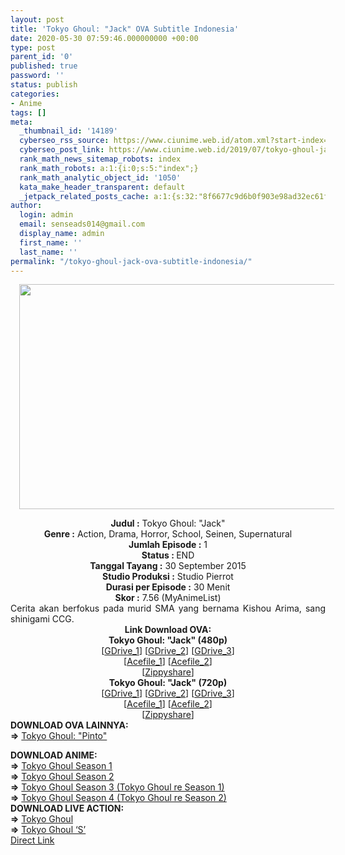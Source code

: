 ```yaml
---
layout: post
title: 'Tokyo Ghoul: "Jack" OVA Subtitle Indonesia'
date: 2020-05-30 07:59:46.000000000 +00:00
type: post
parent_id: '0'
published: true
password: ''
status: publish
categories:
- Anime
tags: []
meta:
  _thumbnail_id: '14189'
  cyberseo_rss_source: https://www.ciunime.web.id/atom.xml?start-index=451&max-results=150
  cyberseo_post_link: https://www.ciunime.web.id/2019/07/tokyo-ghoul-jack-ova-subtitle-indonesia.html
  rank_math_news_sitemap_robots: index
  rank_math_robots: a:1:{i:0;s:5:"index";}
  rank_math_analytic_object_id: '1050'
  kata_make_header_transparent: default
  _jetpack_related_posts_cache: a:1:{s:32:"8f6677c9d6b0f903e98ad32ec61f8deb";a:2:{s:7:"expires";i:1655048235;s:7:"payload";a:0:{}}}
author:
  login: admin
  email: senseads014@gmail.com
  display_name: admin
  first_name: ''
  last_name: ''
permalink: "/tokyo-ghoul-jack-ova-subtitle-indonesia/"
---
```

<div class="separator" style="clear: both; text-align: center;"><a href="https://1.bp.blogspot.com/-PPncMLP1plc/XTWGi5PME5I/AAAAAAAAcXM/YYJeNDjaTvsyd5JsIvBlxuugvyB4vIVCACLcBGAs/s1600/Tokyo%2BGhoul%2B-%2BJack.jpg" imageanchor="1" style="margin-left: 1em; margin-right: 1em;"><img border="0" data-original-height="720" data-original-width="1280" height="360" src="{{ site.baseurl }}/assets/2020/05/Tokyo%2BGhoul%2B-%2BJack.jpg" width="640" /></a></div>
<p>
<div style="text-align: center;"><b>Judul</b><b><b> </b>:</b> Tokyo Ghoul: "Jack"</div>
<div style="text-align: center;"><b><b>Genre :</b></b> Action, Drama, Horror, School, Seinen, Supernatural</div>
<div style="text-align: center;"><b>Jumlah Episode :</b> 1<br /><b>Status :&nbsp;</b>END<br /><b>Tanggal Tayang :</b> 30 September 2015<br /><b>Studio Produksi :</b> Studio Pierrot<br /><b>Durasi per Episode :</b> 30 Menit</div>
<div style="text-align: center;"><b>Skor :</b> 7.56 (MyAnimeList)</div>
<div style="text-align: center;"></div>
<div style="text-align: justify;"><span class="isi">Cerita akan berfokus pada murid SMA yang bernama Kishou Arima, sang shinigami CCG.</span></div>
<div style="text-align: justify;"></div>
<div style="text-align: justify;"></div>
<div style="text-align: center;"><b>Link Download OVA:</b></div>
<div style="text-align: center;"><b>Tokyo Ghoul: "Jack" (480p)</b></div>
<div style="text-align: center;">[<a href="https://drive.google.com/uc?id=1vQCIWjfYP4MsXNxli8jziBVB9SNABXIj" target="_blank" rel="noopener">GDrive_1</a>] [<a href="https://drive.google.com/uc?id=1tIa02MNYGoprIxymdvCINYCbMZ4MtR11" target="_blank" rel="noopener">GDrive_2</a>] [<a href="https://drive.google.com/uc?id=1tmKJJpZMSkIrFu44Swe7LHHJr8XHLRYU" target="_blank" rel="noopener">GDrive_3</a>]<br />[<a href="https://acefile.co/f/13912277/wibudesu-com-tg_ova_jack_480p-zip" target="_blank" rel="noopener">Acefile_1</a>] [<a href="https://acefile.co/f/9342230/kusonime-tg-jack-480p-rar" target="_blank" rel="noopener">Acefile_2</a>]<br />[<a href="https://www104.zippyshare.com/v/xAjSSuJC/file.html" target="_blank" rel="noopener">Zippyshare</a>]</div>
<div style="text-align: center;"><b>Tokyo Ghoul: "Jack" (720p)</b><br />[<a href="https://drive.google.com/uc?id=1nPiFtHILtBcOAOhz5HWV_PItIww3regC" target="_blank" rel="noopener">GDrive_1</a>] [<a href="https://drive.google.com/uc?id=1GVW3cNcsRmHfReOuG6X_oZzdBl5zaQnz" target="_blank" rel="noopener">GDrive_2</a>] [<a href="https://drive.google.com/uc?id=1aCm9kcNifsBYAXzkZ3y9Mm_OYrQbJbKQ" target="_blank" rel="noopener">GDrive_3</a>]<br />[<a href="https://acefile.co/f/13912275/wibudesu-com-tg_ova_jack_720p-zip" target="_blank" rel="noopener">Acefile_1</a>] [<a href="https://acefile.co/f/9342374/kusonime-tg-jack-720p-rar" target="_blank" rel="noopener">Acefile_2</a>]<br />[<a href="https://www104.zippyshare.com/v/wkmhVoNl/file.html" target="_blank" rel="noopener">Zippyshare</a>]
<div style="text-align: left;"></div>
<div style="text-align: justify;">
<div style="text-align: justify;"><b>DOWNLOAD OVA&nbsp;</b><b>LAINNYA</b><b>:</b></div>
<div style="text-align: justify;"></div>
<div style="text-align: justify;"><b>=&gt;</b>&nbsp;<a href="https://www.ciunime.web.id/2019/07/tokyo-ghoul-pinto-ova-subtitle-indonesia.html" target="_blank" rel="noopener">Tokyo Ghoul: "Pinto"</a></p>
<div style="text-align: justify;"><b>DOWNLOAD ANIME:</b></div>
<div style="text-align: justify;"><b>=&gt;</b>&nbsp;<a href="https://www.ciunime.web.id/2018/09/tokyo-ghoul-season-1-episode-01-12-end.html" target="_blank" rel="noopener">Tokyo Ghoul Season 1</a></div>
<div style="text-align: justify;"><b>=&gt;</b>&nbsp;<a href="https://www.ciunime.web.id/2018/09/tokyo-ghoul-season-2-episode-01-12-end.html" target="_blank" rel="noopener">Tokyo Ghoul Season 2</a></div>
<div style="text-align: justify;"><b>=&gt;</b>&nbsp;<a href="https://www.ciunime.web.id/2018/09/tokyo-ghoulre-season-1-episode-01-12.html" target="_blank" rel="noopener">Tokyo Ghoul Season 3 (Tokyo Ghoul re Season 1)</a>
<div style="text-align: justify;"><b>=&gt;</b>&nbsp;<a href="https://www.ciunime.web.id/2019/01/tokyo-ghoulre-season-2-episode-01-12.html" target="_blank" rel="noopener">Tokyo Ghoul Season 4 (Tokyo Ghoul re Season 2)</a></div>
</div>
<div style="text-align: justify;"></div>
</div>
<div style="text-align: justify;"><b>DOWNLOAD LIVE ACTION</b><b>:</b></div>
<div style="text-align: justify;"><b>=&gt;</b>&nbsp;<a href="https://www.ciunime.web.id/2019/01/tokyo-ghoul-live-action-subtitle.html" target="_blank" rel="noopener">Tokyo Ghoul</a><br /><b>=&gt;</b>&nbsp;<a href="https://www.ciunime.web.id/2020/03/tokyo-ghoul-s-live-action-subtitle.html" target="_blank" rel="noopener">Tokyo Ghoul ‘S’</a></div>
<div style="text-align: justify;"></div>
</div>
</div>
<link rel="stylesheet" href="https://cdnjs.cloudflare.com/ajax/libs/font-awesome/4.7.0/css/font-awesome.min.css" />
<div class="divbtn"> <a href="https://handymansurrender.com/fihup8buzv?key=94550f7ce39444073321dde3b8782f97" class="btn"><i class="fa fa-download"></i> Direct Link</a> </div>
